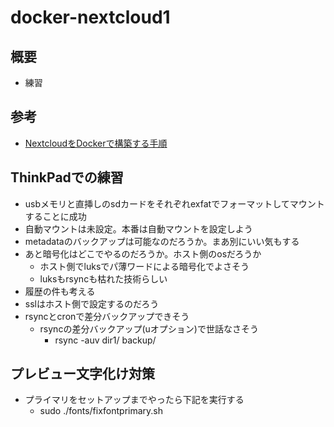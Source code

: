 # docker-nextcloud1


## 概要
- 練習


## 参考
- [NextcloudをDockerで構築する手順][link1]


## ThinkPadでの練習
- usbメモリと直挿しのsdカードをそれぞれexfatでフォーマットしてマウントすることに成功
- 自動マウントは未設定。本番は自動マウントを設定しよう
- metadataのバックアップは可能なのだろうか。まあ別にいい気もする
- あと暗号化はどこでやるのだろうか。ホスト側のosだろうか
  - ホスト側でluksでパ薄ワードによる暗号化でよさそう
  - luksもrsyncも枯れた技術らしい
- 履歴の件も考える
- sslはホスト側で設定するのだろう
- rsyncとcronで差分バックアップできそう
  - rsyncの差分バックアップ(uオプション)で世話なさそう
    - rsync -auv dir1/ backup/

## プレビュー文字化け対策
- プライマリをセットアップまでやったら下記を実行する
  - sudo ./fonts/fixfontprimary.sh

[link1]:https://www.virment.com/setup-nextcloud-docker/